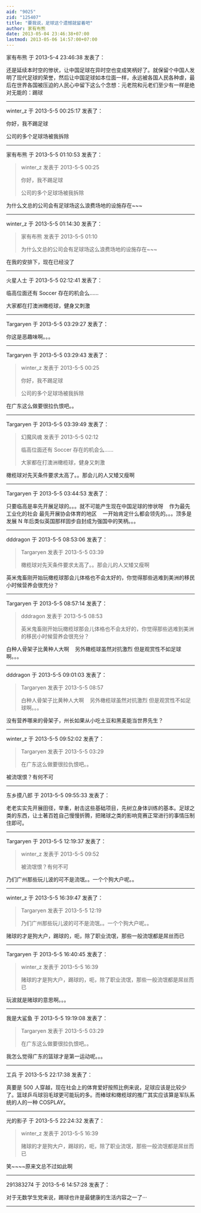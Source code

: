 ```yaml
---
aid: "9025"
zid: "125407"
title: "要我说，足球这个遗憾就留着吧"
author: 家有布熊
date: 2013-05-04 23:46:38+07:00
lastmod: 2013-05-06 14:57:00+07:00
---
```


家有布熊 于 2013-5-4 23:46:38 发表了：

还是延续本时空的惨状，让中国足球在异时空也变成笑柄好了。就保留个中国人发明了现代足球的荣誉，然后让中国足球如本位面一样，永远被各国人民各种虐，最后在世界各国被压迫的人民心中留下这么个念想：元老院和元老们至少有一样是绝对无能的：踢球

---

winter_z 于 2013-5-5 00:25:17 发表了：

你好，我不踢足球

公司的多个足球场被我拆除

---

家有布熊 于 2013-5-5 01:10:53 发表了：

> winter_z 发表于 2013-5-5 00:25
>
> 你好，我不踢足球
>
> 公司的多个足球场被我拆除

为什么文总的公司会有足球场这么浪费场地的设施存在~~~

---

winter_z 于 2013-5-5 01:14:30 发表了：

> 家有布熊 发表于 2013-5-5 01:10
>
> 为什么文总的公司会有足球场这么浪费场地的设施存在~~~

在我的安排下，现在已经没了

---

火星人士 于 2013-5-5 02:12:41 发表了：

临高位面还有 Soccer 存在的机会么……

大家都在打澳洲橄榄球，健身又刺激

---

Targaryen 于 2013-5-5 03:29:27 发表了：

你这是恶趣味啊。。。

---

Targaryen 于 2013-5-5 03:29:43 发表了：

> winter_z 发表于 2013-5-5 00:25
>
> 你好，我不踢足球
>
> 公司的多个足球场被我拆除

在广东这么做要很拉仇恨吧。。

---

Targaryen 于 2013-5-5 03:39:49 发表了：

> 幻魔风魂 发表于 2013-5-5 02:12
>
> 临高位面还有 Soccer 存在的机会么……
>
> 大家都在打澳洲橄榄球，健身又刺激

橄榄球对先天条件要求太高了。。那会儿的人又矮又瘦啊

---

Targaryen 于 2013-5-5 03:44:53 发表了：

只要临高是率先开展足球的。。。就不可能产生现在中国足球的惨状呀    作为最先工业化的社会 最先开展协会体育的地区    一开始肯定什么都会领先的。。。顶多是发展 N 年后类似英国那样固步自封成为强国中的笑柄。。。

---

dddragon 于 2013-5-5 08:53:06 发表了：

> Targaryen 发表于 2013-5-5 03:39
>
> 橄榄球对先天条件要求太高了。。那会儿的人又矮又瘦啊

英米鬼畜刚开始玩橄榄球那会儿体格也不会太好的，你觉得那些逃难到美洲的移民小时候营养会很充分？

---

Targaryen 于 2013-5-5 08:57:14 发表了：

> dddragon 发表于 2013-5-5 08:53
>
> 英米鬼畜刚开始玩橄榄球那会儿体格也不会太好的，你觉得那些逃难到美洲的移民小时候营养会很充分？

白种人骨架子比黄种人大啊    另外橄榄球虽然对抗激烈 但是观赏性不如足球啊。。。

---

dddragon 于 2013-5-5 09:01:03 发表了：

> Targaryen 发表于 2013-5-5 08:57
>
> 白种人骨架子比黄种人大啊    另外橄榄球虽然对抗激烈 但是观赏性不如足球啊。。。

没有营养哪来的骨架子，州长如果从小吃土豆和黑麦能当世界先生？

---

winter_z 于 2013-5-5 09:52:02 发表了：

> Targaryen 发表于 2013-5-5 03:29
>
> 在广东这么做要很拉仇恨吧。。

被流氓恨？有何不可

---

东乡摸八郎 于 2013-5-5 09:55:33 发表了：

老老实实先开展田径，举重，射击这些基础项目，先树立身体训练的基本。足球之类的东西，让土著百姓自己慢慢折腾，把赌球之类的影响竞赛正常进行的事情压制住即可。

---

Targaryen 于 2013-5-5 12:19:37 发表了：

> winter_z 发表于 2013-5-5 09:52
>
> 被流氓恨？有何不可

乃们广州那些玩儿波的可不是流氓。。一个个狗大户呢。。

---

winter_z 于 2013-5-5 16:39:47 发表了：

> Targaryen 发表于 2013-5-5 12:19
>
> 乃们广州那些玩儿波的可不是流氓。。一个个狗大户呢。。

赌球的才是狗大户，踢球的，呃，除了职业流氓，那些一般流氓都是屌丝而已

---

Targaryen 于 2013-5-5 16:40:45 发表了：

> winter_z 发表于 2013-5-5 16:39
>
> 赌球的才是狗大户，踢球的，呃，除了职业流氓，那些一般流氓都是屌丝而已

玩波就是赌球的意思啊。。。

---

我是大鲨鱼 于 2013-5-5 19:19:08 发表了：

> Targaryen 发表于 2013-5-5 03:29
>
> 在广东这么做要很拉仇恨吧。。

我怎么觉得广东的篮球才是第一运动呢。。。

---

工兵 于 2013-5-5 22:17:38 发表了：

真要是 500 人穿越，现在社会上的体育爱好按照比例来说，足球应该是比较少了。篮球乒乓球羽毛球更可能玩的多。而棒球和橄榄球的推广其实应该算是军队系统的人的一种 COSPLAY。

---

光的影子 于 2013-5-5 22:24:32 发表了：

> winter_z 发表于 2013-5-5 16:39
>
> 赌球的才是狗大户，踢球的，呃，除了职业流氓，那些一般流氓都是屌丝而已

笑~~~~原来文总不过如此啊

---

291383274 于 2013-5-6 14:57:28 发表了：

对于无数学生党来说，踢球也许是最健康的生活内容之一了···

---
